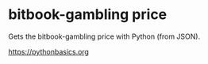 # bitbook-gambling price 

Gets the bitbook-gambling price with Python (from JSON).

https://pythonbasics.org
